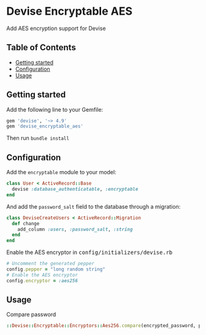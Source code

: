 # Devise Encryptable AES

Add AES encryption support for Devise

## Table of Contents

- [Getting started](#getting-started)
- [Configuration](#configuration)
- [Usage](#usage)

## Getting started

Add the following line to your Gemfile:

```ruby
gem 'devise', '~> 4.9'
gem 'devise_encryptable_aes'
```

Then run `bundle install`

## Configuration

Add the `encryptable` module to your model:

```ruby
class User < ActiveRecord::Base
  devise :database_authenticatable, :encryptable
end
```

And add the `password_salt` field to the database through a migration:

```ruby
class DeviseCreateUsers < ActiveRecord::Migration
  def change
    add_column :users, :password_salt, :string
  end
end
```

Enable the AES encryptor in <tt>config/initializers/devise.rb</tt>

```ruby
# Uncomment the generated pepper
config.pepper = "long random string"
# Enable the AES encryptor
config.encryptor = :aes256
```

## Usage

Compare password

```ruby
::Devise::Encryptable::Encryptors::Aes256.compare(encrypted_password, password, Devise.pepper)
```

